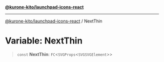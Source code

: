 [**@kurone-kito/launchpad-icons-react**](../README.md)

***

[@kurone-kito/launchpad-icons-react](../globals.md) / NextThin

# Variable: NextThin

> `const` **NextThin**: `FC`\<`SVGProps`\<`SVGSVGElement`\>\>
